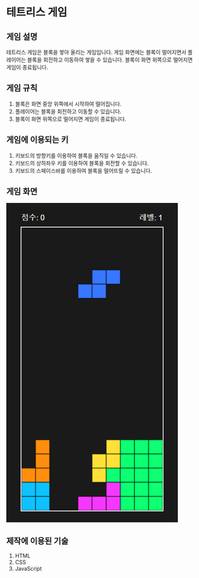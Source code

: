 # 테트리스 게임

## 게임 설명

테트리스 게임은 블록을 쌓아 올리는 게임입니다. 게임 화면에는 블록이 떨어지면서 플레이어는 블록을 회전하고 이동하여 쌓을 수 있습니다. 블록이 화면 위쪽으로 떨어지면 게임이 종료됩니다.

## 게임 규칙

1. 블록은 화면 중앙 위쪽에서 시작하여 떨어집니다.
2. 플레이어는 블록을 회전하고 이동할 수 있습니다.
3. 블록이 화면 위쪽으로 떨어지면 게임이 종료됩니다.

## 게임에 이용되는 키

1. 키보드의 방향키를 이용하여 블록을 움직일 수 있습니다.
2. 키보드의 상하좌우 키를 이용하여 블록을 회전할 수 있습니다.
3. 키보드의 스페이스바를 이용하여 블록을 떨어뜨릴 수 있습니다.

## 게임 화면

![테트리스 게임 화면](images/tetris_screenshot.png)

## 제작에 이용된 기술

1. HTML
2. CSS
3. JavaScript


